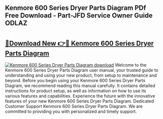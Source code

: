 ## Kenmore 600 Series Dryer Parts Diagram PDf Free Download - Part-JFD Service Owner Guide ODLAZ

# <h2><a href="http://dfm7k4l.blite.top/?on=Kenmore+600+Series+Dryer+Parts+Diagram">🔗Download New 👉🔴 Kenmore 600 Series Dryer Parts Diagram</a></h2>

[![Kenmore 600 Series Dryer Parts Diagram download](https://i.imgur.com/lujVjoI.png)](http://dfm7k4l.blite.top/?on=Kenmore+600+Series+Dryer+Parts+Diagram)
Welcome to the Kenmore 600 Series Dryer Parts Diagram user manual, your trusted guide to understanding and using your new product, from setup to maintenance and beyond. Before you begin using your Kenmore 600 Series Dryer Parts Diagram, we recommend reading this manual carefully. It contains detailed instructions for product setup, as well as information on how to use its various features and capabilities. Experience the future with the innovative features of your new Kenmore 600 Series Dryer Parts Diagram. Dedicated Customer Support Kenmore 600 Series Dryer Parts Diagram. We are committed to providing you with personalized and timely support.
